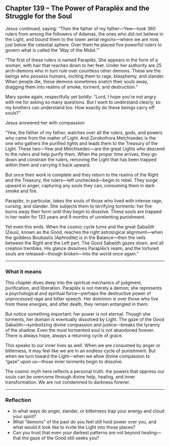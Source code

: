 ## Chapter 139 – The Power of Paraplēx and the Struggle for the Soul

Jesus continued, saying: “Then the father of my father—Yew—took 360 rulers from among the followers of Adamas, the ones who did not believe in the Light, and bound them to the lower aerial regions—where we are now, just below the celestial sphere. Over them he placed five powerful rulers to govern what is called the ‘Way of the Midst.’”

“The first of these rulers is named Paraplēx. She appears in the form of a woman, with hair that reaches down to her feet. Under her authority are 25 arch-demons who in turn rule over countless other demons. These are the beings who possess humans, inciting them to rage, blasphemy, and slander. When people die, these demons sometimes snatch their souls away, dragging them into realms of smoke, torment, and destruction.”

Mary spoke again, respectfully yet boldly: “Lord, I hope you’re not angry with me for asking so many questions. But I want to understand clearly, so my brothers can understand too. How exactly do these beings carry off souls?”

Jesus answered her with compassion:

“Yew, the father of my father, watches over all the rulers, gods, and powers who came from the matter of Light. And Zorokothora Melchisedec is the one who gathers the purified lights and leads them to the Treasury of the Light. These two—Yew and Melchisedec—are the great Lights who descend to the rulers and help purify them. When the proper time arrives, they go down and constrain the rulers, removing the Light that has been trapped within them and carrying it back upward.

But once their work is complete and they return to the realms of the Right and the Treasury, the rulers—left unchecked—begin to rebel. They surge upward in anger, capturing any souls they can, consuming them in dark smoke and fire. 

Paraplēx, in particular, takes the souls of those who lived with intense rage, cursing, and slander. She subjects them to terrifying torments: her fire burns away their form until they begin to dissolve. These souls are trapped in her realm for 133 years and 9 months of unrelenting punishment.

Yet even this ends. When the cosmic cycle turns and the great Sabaōth (Zeus), known as the Good, reaches the right astrological alignment—when the goddess Boubastis (Aphrodite) is in the Balance—then the veils between the Right and the Left part. The Good Sabaōth gazes down, and all creation trembles. His glance dissolves Paraplēx’s realm, and the tortured souls are released—though broken—into the world once again.”

---

### What it means

This chapter dives deep into the spiritual mechanics of judgment, purification, and liberation. Paraplēx is not merely a demon; she represents a psychological and spiritual force—perhaps the destructive power of unprocessed rage and bitter speech. Her dominion is over those who live from these energies, and after death, they remain entangled in them.

But notice something important: her power is not eternal. Though she torments, her domain is eventually dissolved by Light. The gaze of the Good Sabaōth—symbolizing divine compassion and justice—breaks the tyranny of the shadow. Even the most tormented soul is not abandoned forever. There is always hope, always a returning cycle of grace.

This speaks to our inner lives as well. When we are consumed by anger or bitterness, it may feel like we are in an endless cycle of punishment. But when we turn toward the Light—when we allow divine compassion to “gaze” upon us—those inner torments begin to dissolve. 

The cosmic myth here reflects a personal truth: the powers that oppress our souls can be overcome through divine help, healing, and inner transformation. We are not condemned to darkness forever.

---

### Reflection

* In what ways do anger, slander, or bitterness trap your energy and cloud your spirit?
* What “demons” of the past do you feel still hold power over you, and what would it look like to invite the Light into those places?
* Can you trust that even your darkest patterns are not beyond healing—that the gaze of the Good still seeks you?
